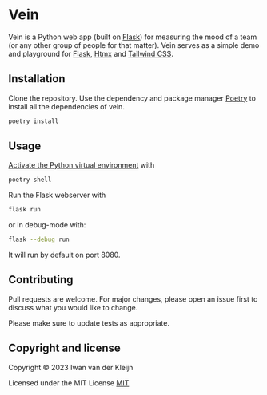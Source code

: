 # Vein

Vein is a Python web app (built on [Flask](https://flask.palletsprojects.com/)) for measuring the mood of a team (or any other group of people for that matter). 
Vein serves as a simple demo and playground for [Flask](https://flask.palletsprojects.com/), [Htmx](https://htmx.org/) and [Tailwind CSS](https://tailwindcss.com/).

## Installation

Clone the repository. Use the dependency and package manager [Poetry](https://python-poetry.org/) to install all the dependencies of vein.

```bash
poetry install
```

## Usage
[Activate the Python virtual environment](https://python-poetry.org/docs/basic-usage/#activating-the-virtual-environment) with

```bash
poetry shell
```
Run the Flask webserver with

```bash
flask run
```

or in debug-mode with:

```bash
flask --debug run
```

It will run by default on port 8080.

## Contributing

Pull requests are welcome. For major changes, please open an issue first
to discuss what you would like to change.

Please make sure to update tests as appropriate.

## Copyright and license

Copyright © 2023 Iwan van der Kleijn

Licensed under the MIT License 
[MIT](https://choosealicense.com/licenses/mit/)